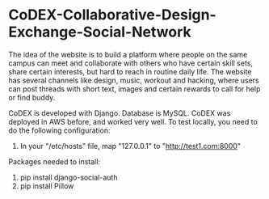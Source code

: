 # CoDEX-Collaborative-Design-Exchange-Social-Network
The idea of the website is to build a platform where people on the same campus can meet and collaborate with others who have certain skill sets, share certain interests, but hard to reach in routine daily life. The website has several channels like design, music, workout and hacking, where users can post threads with short text, images and certain rewards to call for help or find buddy. 

CoDEX is developed with Django. Database is MySQL. CoDEX was deployed in AWS before, and worked very well. To test locally, you need to do the following configuration: 
1. In your "/etc/hosts" file, map "127.0.0.1" to "http://test1.com:8000"

Packages needed to install:
1. pip install django-social-auth 
2. pip install Pillow 



